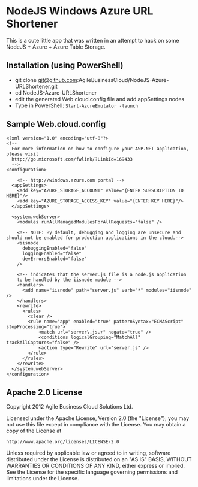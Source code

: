 # NodeJS Windows Azure URL Shortener

This is a cute little app that was written in an attempt to hack on some NodeJS + Azure + Azure Table Storage.

## Installation (using PowerShell)

* git clone git@github.com:AgileBusinessCloud/NodeJS-Azure-URLShortener.git
* cd NodeJS-Azure-URLShortener
* edit the generated Web.cloud.config file and add appSettings nodes
* Type in PowerShell: <code>Start-AzureEmulator -launch</code>

## Sample Web.cloud.config

```
<?xml version="1.0" encoding="utf-8"?>
<!--
  For more information on how to configure your ASP.NET application, please visit
  http://go.microsoft.com/fwlink/?LinkId=169433
  -->
<configuration>

	<!-- http://windows.azure.com portal -->
  <appSettings>
    <add key="AZURE_STORAGE_ACCOUNT" value="{ENTER SUBSCRIPTION ID HERE}"/>
    <add key="AZURE_STORAGE_ACCESS_KEY" value="{ENTER KEY HERE}"/>
  </appSettings>
  
  <system.webServer>
    <modules runAllManagedModulesForAllRequests="false" />
    
    <!-- NOTE: By default, debugging and logging are unsecure and should not be enabled for production applications in the cloud.-->
    <iisnode 
      debuggingEnabled="false"
      loggingEnabled="false"
      devErrorsEnabled="false"
    />

    <!-- indicates that the server.js file is a node.js application 
    to be handled by the iisnode module -->
    <handlers>
      <add name="iisnode" path="server.js" verb="*" modules="iisnode" />
    </handlers>
    <rewrite>
      <rules>
        <clear />
        <rule name="app" enabled="true" patternSyntax="ECMAScript" stopProcessing="true">
            <match url="server\.js.+" negate="true" />
            <conditions logicalGrouping="MatchAll" trackAllCaptures="false" />
            <action type="Rewrite" url="server.js" />
        </rule>
      </rules>
    </rewrite>
  </system.webServer>
</configuration>
```

## Apache 2.0 License

Copyright 2012 Agile Business Cloud Solutions Ltd.

Licensed under the Apache License, Version 2.0 (the "License");
you may not use this file except in compliance with the License.
You may obtain a copy of the License at

    http://www.apache.org/licenses/LICENSE-2.0

Unless required by applicable law or agreed to in writing, software
distributed under the License is distributed on an "AS IS" BASIS,
WITHOUT WARRANTIES OR CONDITIONS OF ANY KIND, either express or implied.
See the License for the specific language governing permissions and
limitations under the License.